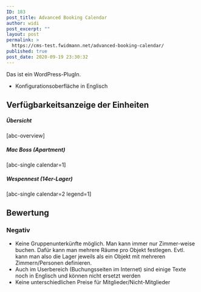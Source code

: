 ```yaml
---
ID: 183
post_title: Advanced Booking Calendar
author: widi
post_excerpt: ""
layout: post
permalink: >
  https://cms-test.fwidmann.net/advanced-booking-calendar/
published: true
post_date: 2020-09-19 23:30:32
---
```

<!-- wp:paragraph -->
<p>Das ist ein WordPress-PlugIn. </p>
<!-- /wp:paragraph -->

<!-- wp:list -->
<ul><li>Konfigurationsoberfläche in Englisch </li></ul>
<!-- /wp:list -->

<!-- wp:more -->
<!--more-->
<!-- /wp:more -->

<!-- wp:heading -->
<h2>Verfügbarkeitsanzeige der Einheiten</h2>
<!-- /wp:heading -->

<!-- wp:heading {"level":5} -->
<h5>Übersicht</h5>
<!-- /wp:heading -->

<!-- wp:shortcode -->
[abc-overview]
<!-- /wp:shortcode -->

<!-- wp:heading {"level":5} -->
<h5>Mac Boss (Apartment)</h5>
<!-- /wp:heading -->

<!-- wp:shortcode -->
[abc-single calendar=1]
<!-- /wp:shortcode -->

<!-- wp:heading {"level":5} -->
<h5>Wespennest (14er-Lager)</h5>
<!-- /wp:heading -->

<!-- wp:shortcode -->
[abc-single calendar=2 legend=1]
<!-- /wp:shortcode -->

<!-- wp:heading -->
<h2>Bewertung</h2>
<!-- /wp:heading -->

<!-- wp:heading {"level":3} -->
<h3>Negativ</h3>
<!-- /wp:heading -->

<!-- wp:list -->
<ul><li>Keine Gruppenunterkünfte möglich. Man kann immer nur Zimmer-weise buchen. Dafür kann man mehrere Räume pro Objekt festlegen. Evtl. kann man also die Lager jeweils als ein Objekt mit mehreren Zimmern/Personen definieren.</li><li>Auch im Userbereich (Buchungsseiten im Internet) sind einige Texte noch in Englisch und können nicht ersetzt werden</li><li>Keine unterschiedlichen Preise für Mitglieder/Nicht-Mitglieder</li></ul>
<!-- /wp:list -->